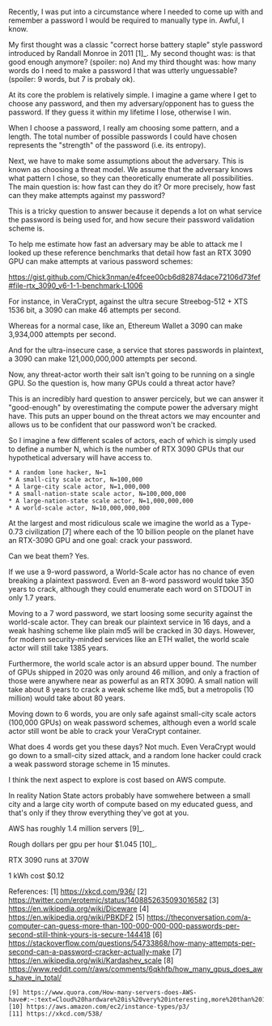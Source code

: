 Recently, I was put into a circumstance where I needed to come up with and
remember a password I would be required to manually type in. Awful, I know.


My first thought was a classic "correct horse battery staple" style password
introduced by Randall Monroe in 2011 [1]_. My second thought was: is that good
enough anymore? (spoiler: no) And my third thought was: how many words do I
need to make a password I that was utterly unguessable? (spoiler: 9 words, but
7 is probaly ok).

At its core the problem is relatively simple. I imagine a game where I get to
choose any password, and then my adversary/opponent has to guess the password.
If they guess it within my lifetime I lose, otherwise I win.

When I choose a password, I really am choosing some pattern, and a length.
The total number of possible passwords I could have chosen represents the
"strength" of the password (i.e. its entropy).

Next, we have to make some assumptions about the adversary. This is known as
choosing a threat model. We assume that the adversary knows what pattern I
chose, so they can theoretically enumerate all possibilities. The main question
is: how fast can they do it? Or more precisely, how fast can they make attempts
against my password?

This is a tricky question to answer because it depends a lot on what service
the password is being used for, and how secure their password validation scheme
is.

To help me estimate how fast an adversary may be able to attack me I looked up
these reference benchmarks that detail how fast an RTX 3090 GPU can make
attempts at various password schemes:

https://gist.github.com/Chick3nman/e4fcee00cb6d82874dace72106d73fef#file-rtx_3090_v6-1-1-benchmark-L1006


For instance, in VeraCrypt, against the ultra secure Streebog-512 + XTS 1536
bit, a 3090 can make 46 attempts per second.

Whereas for a normal case, like an, Ethereum Wallet a 3090 can make 3,934,000
attempts per second.

And for the ultra-insecure case, a service that stores passwords in plaintext,
a 3090 can make 121,000,000,000 attempts per second.

Now, any threat-actor worth their salt isn't going to be running on a single
GPU. So the question is, how many GPUs could a threat actor have?

This is an incredibly hard question to answer percicely, but we can answer it
"good-enough" by overestimating the compute power the adversary might have.
This puts an upper bound on the threat actors we may encounter and allows us to
be confident that our password won't be cracked.

So I imagine a few different scales of actors, each of which is simply used to
define a number N, which is the number of RTX 3090 GPUs that our hypothetical
adversary will have access to.

    * A random lone hacker, N=1
    * A small-city scale actor, N=100,000
    * A large-city scale actor, N=1,000,000
    * A small-nation-state scale actor, N=100,000,000
    * A large-nation-state scale actor, N=1,000,000,000
    * A world-scale actor, N=10,000,000,000

At the largest and most ridiculous scale we imagine the world as a Type-0.73
civilization [7] where each of the 10 billion people on the planet have an
RTX-3090 GPU and one goal: crack your password.

Can we beat them? Yes.

If we use a 9-word password, a World-Scale actor has no chance of even breaking
a plaintext password. Even an 8-word password would take 350 years to crack,
although they could enumerate each word on STDOUT in only 1.7 years.

Moving to a 7 word password, we start loosing some security against the
world-scale actor. They can break our plaintext service in 16 days, and a weak
hashing scheme like plain md5 will be cracked in 30 days. However, for modern
security-minded services like an ETH wallet, the world scale actor will still
take 1385 years.

Furthermore, the world scale actor is an absurd upper bound. The number of GPUs
shipped in 2020 was only around 46 million, and only a fraction of those were
anywhere near as powerful as an RTX 3090. A small nation will take about 8
years to crack a weak scheme like md5, but a metropolis (10 million) would take
about 80 years.

Moving down to 6 words, you are only safe against small-city scale actors
(100,000 GPUs) on weak password schemes, although even a world scale actor
still wont be able to crack your VeraCrypt container.

What does 4 words get you these days? Not much. Even VeraCrypt would go down to
a small-city sized attack, and a random lone hacker could crack a weak password
storage scheme in 15 minutes.

I think the next aspect to explore is cost based on AWS compute.

In reality Nation State actors probably have somwehere between a small city and
a large city worth of compute based on my educated guess, and that's only if
they throw everything they've got at you.


AWS has roughly 1.4 million servers [9]_.

Rough dollars per gpu per hour $1.045 [10]_.

RTX 3090 runs at 370W

1 kWh cost $0.12


References:
    [1] https://xkcd.com/936/
    [2] https://twitter.com/erotemic/status/1408852635093016582
    [3] https://en.wikipedia.org/wiki/Diceware
    [4] https://en.wikipedia.org/wiki/PBKDF2
    [5] https://theconversation.com/a-computer-can-guess-more-than-100-000-000-000-passwords-per-second-still-think-yours-is-secure-144418
    [6] https://stackoverflow.com/questions/54733868/how-many-attempts-per-second-can-a-password-cracker-actually-make
    [7] https://en.wikipedia.org/wiki/Kardashev_scale
    [8] https://www.reddit.com/r/aws/comments/6qkhfb/how_many_gpus_does_aws_have_in_total/

    [9] https://www.quora.com/How-many-servers-does-AWS-have#:~:text=Cloud%20hardware%20is%20very%20interesting,more%20than%201%2C000%2C000%20physical%20servers.
    [10] https://aws.amazon.com/ec2/instance-types/p3/
    [11] https://xkcd.com/538/

